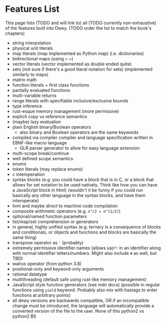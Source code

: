 # Features List

This page lists (TODO and will link to) all (TODO currently non-exhaustive) of the features built into Dewy. (TODO order the list to match the book's chapters)

- string interpolation
- physical unit literals
- map literals (map implemented as Python map) (i.e. dictionaries)
- bidirectional maps (using `<->`)
- vector literals (vector implemented as double ended quite)
- sets (not sure if there's a good literal notation for sets) (implemented similarly to maps)
- matrix math
- function literals + first class functions
- partially evaluated functions
- multi-variable returns
- range literals with specifiable inclusive/exclusive bounds
- type inference
- rust-esque memory management (more permissive)
- explicit copy vs reference semantics
- (maybe) lazy evaluation
- plain English binary/Boolean operators
  - also binary and Boolean operators are the same keywords
- compiled via compiler compiler and language specification written in EBNF-like macro language
  - GLR parser generator to allow for easy language extension
- multi-scope break/continue
- well defined scope semantics
- enums
- token literals (may replace enums)
- c interoperation
- syntax blocks (e.g. you could have a block that is in C, or a block that allows for set notation to be used natively. Think like how you can have a JavaScript block in html) (wouldn't it be funny if you could run basically any other language in the syntax blocks, and have them interoperate)
- llvm and maybe direct to machine code compilation
- composite arithmetic operators (e.g. `n^/2 = n^(1/2)`)
- optional/named function parameters
- list/map/set comprehension or generators
- in general, highly unified syntax (e.g. ternary is a consequence of blocks and conditionals, or objects and functions and blocks are basically the same thing)
- transpose operator as `'` (probably)
- extremely permissive identifier names (allows `&$@?!` in an identifier along with normal identifier letters/numbers. Might also include `#` as well, but TBD)
- walrus operator (from python 3.8)
- positional-only and keyword-only arguments
- rational datatype
- multithreading (default safe using rust-like memory management)
- JavaScript style function generators (see mdn docs) (possible in regular functions using `yield` keyword. Probably also mix with hastags to enter functions at arbitrary points)
- all dewy versions are backwards compatible, OR if an incompatible change must be introduced, the language will automatically provide a converted version of the file to the user. None of this python2 vs python2 BS